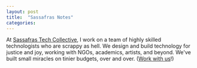 ```yaml
---
layout: post
title:  "Sassafras Notes"
categories:
---
```


At [Sassafras Tech Collective][sassafras], I work on a team of highly skilled technologists who are scrappy as hell. We design and build technology for justice and joy, working with NGOs, academics, artists, and beyond. We've built small miracles on tinier budgets, over and over. ([Work with us][sassafras-contact]!)


[sassafras]: https://www.sassafras.coop
[sassafras-contact]:https://www.sassafras.coop/contact
